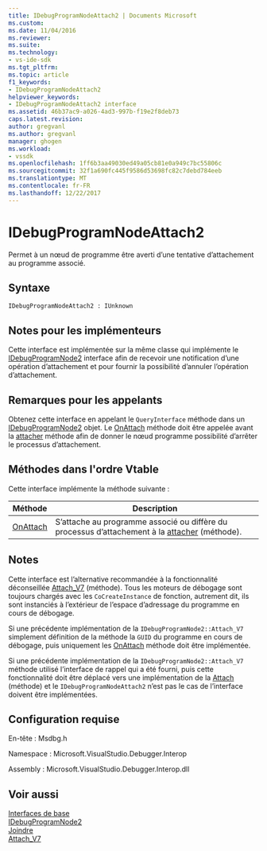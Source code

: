 ```yaml
---
title: IDebugProgramNodeAttach2 | Documents Microsoft
ms.custom: 
ms.date: 11/04/2016
ms.reviewer: 
ms.suite: 
ms.technology:
- vs-ide-sdk
ms.tgt_pltfrm: 
ms.topic: article
f1_keywords:
- IDebugProgramNodeAttach2
helpviewer_keywords:
- IDebugProgramNodeAttach2 interface
ms.assetid: 46b37ac9-a026-4ad3-997b-f19e2f8deb73
caps.latest.revision: 
author: gregvanl
ms.author: gregvanl
manager: ghogen
ms.workload:
- vssdk
ms.openlocfilehash: 1ff6b3aa49030ed49a05cb81e0a949c7bc55806c
ms.sourcegitcommit: 32f1a690fc445f9586d53698fc82c7debd784eeb
ms.translationtype: MT
ms.contentlocale: fr-FR
ms.lasthandoff: 12/22/2017
---
```

# <a name="idebugprogramnodeattach2"></a>IDebugProgramNodeAttach2
Permet à un nœud de programme être averti d’une tentative d’attachement au programme associé.  
  
## <a name="syntax"></a>Syntaxe  
  
```  
IDebugProgramNodeAttach2 : IUnknown  
```  
  
## <a name="notes-for-implementers"></a>Notes pour les implémenteurs  
 Cette interface est implémentée sur la même classe qui implémente le [IDebugProgramNode2](../../../extensibility/debugger/reference/idebugprogramnode2.md) interface afin de recevoir une notification d’une opération d’attachement et pour fournir la possibilité d’annuler l’opération d’attachement.  
  
## <a name="notes-for-callers"></a>Remarques pour les appelants  
 Obtenez cette interface en appelant le `QueryInterface` méthode dans un [IDebugProgramNode2](../../../extensibility/debugger/reference/idebugprogramnode2.md) objet. Le [OnAttach](../../../extensibility/debugger/reference/idebugprogramnodeattach2-onattach.md) méthode doit être appelée avant la [attacher](../../../extensibility/debugger/reference/idebugengine2-attach.md) méthode afin de donner le nœud programme possibilité d’arrêter le processus d’attachement.  
  
## <a name="methods-in-vtable-order"></a>Méthodes dans l'ordre Vtable  
 Cette interface implémente la méthode suivante :  
  
|Méthode|Description|  
|------------|-----------------|  
|[OnAttach](../../../extensibility/debugger/reference/idebugprogramnodeattach2-onattach.md)|S’attache au programme associé ou diffère du processus d’attachement à la [attacher](../../../extensibility/debugger/reference/idebugengine2-attach.md) (méthode).|  
  
## <a name="remarks"></a>Notes  
 Cette interface est l’alternative recommandée à la fonctionnalité déconseillée [Attach_V7](../../../extensibility/debugger/reference/idebugprogramnode2-attach-v7.md) (méthode). Tous les moteurs de débogage sont toujours chargés avec les `CoCreateInstance` de fonction, autrement dit, ils sont instanciés à l’extérieur de l’espace d’adressage du programme en cours de débogage.  
  
 Si une précédente implémentation de la `IDebugProgramNode2::Attach_V7` simplement définition de la méthode la `GUID` du programme en cours de débogage, puis uniquement les [OnAttach](../../../extensibility/debugger/reference/idebugprogramnodeattach2-onattach.md) méthode doit être implémentée.  
  
 Si une précédente implémentation de la `IDebugProgramNode2::Attach_V7` méthode utilisé l’interface de rappel qui a été fourni, puis cette fonctionnalité doit être déplacé vers une implémentation de la [Attach](../../../extensibility/debugger/reference/idebugengine2-attach.md) (méthode) et le `IDebugProgramNodeAttach2` n’est pas le cas de l’interface doivent être implémentées.  
  
## <a name="requirements"></a>Configuration requise  
 En-tête : Msdbg.h  
  
 Namespace : Microsoft.VisualStudio.Debugger.Interop  
  
 Assembly : Microsoft.VisualStudio.Debugger.Interop.dll  
  
## <a name="see-also"></a>Voir aussi  
 [Interfaces de base](../../../extensibility/debugger/reference/core-interfaces.md)   
 [IDebugProgramNode2](../../../extensibility/debugger/reference/idebugprogramnode2.md)   
 [Joindre](../../../extensibility/debugger/reference/idebugengine2-attach.md)   
 [Attach_V7](../../../extensibility/debugger/reference/idebugprogramnode2-attach-v7.md)
